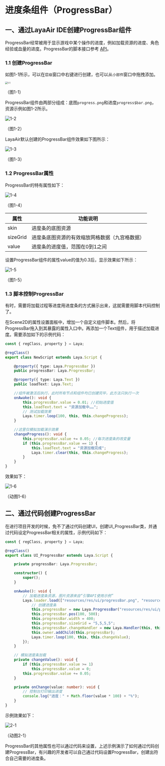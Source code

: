# 进度条组件（ProgressBar）

##  一、通过LayaAir IDE创建ProgressBar组件

ProgressBar经常被用于显示游戏中某个操作的进度，例如加载资源的进度、角色经验或血量的进度。ProgressBar的脚本接口参考 [API](https://layaair.com/3.x/api/Chinese/index.html?version=3.0.0&type=2D&category=UI&class=laya.ui.ProgressBar)。

### 	1.1 创建ProgressBar

如图1-1所示，可以在`层级`窗口中右键进行创建，也可以从`小部件`窗口中拖拽添加。

<img src="img/1-1.png" alt="1-1" style="zoom:50%;" />

（图1-1）

ProgressBar组件由两部分组成：底图`progress.png`和进度`progress$bar.png`，资源示例如图1-2所示。

![1-2](img/1-2.png)

（图1-2）

LayaAir默认创建的ProgressBar组件效果如下图所示：

![1-3](img/1-3.png)

（图1-3）



### 1.2 ProgressBar属性

ProgressBar的特有属性如下：

![1-4](img/1-4.png)

（图1-4）

| **属性** | **功能说明**                                   |
| -------- | ---------------------------------------------- |
| skin     | 进度条的底图资源                               |
| sizeGrid | 进度条底图资源的有效缩放网格数据（九宫格数据） |
| value    | 进度条的进度值，范围在0到1之间                 |

设置ProgressBar组件的属性value的值为0.3后，显示效果如下所示：

![1-5](img/1-5.png)

（图1-5）



### 1.3 脚本控制ProgressBar

有时，需要将加载过程等进度用进度条的方式展示出来，这就需要用脚本代码控制了。

在Scene2D的属性设置面板中，增加一个自定义组件脚本。然后，将ProgressBar拖入到其暴露的属性入口中。再添加一个Text组件，用于描述加载进度。需要添加如下的示例代码：

```typescript
const { regClass, property } = Laya;

@regClass()
export class NewScript extends Laya.Script {

    @property({ type: Laya.ProgressBar })
    public progressBar: Laya.ProgressBar;

    @property({ type: Laya.Text })
    public loadText: Laya.Text;

    //组件被激活后执行，此时所有节点和组件均已创建完毕，此方法只执行一次
    onAwake(): void {
        this.progressBar.value = 0.01; //初始进度值
        this.loadText.text = "资源加载中……";
        // 测试加载效果
        Laya.timer.loop(100, this, this.changeProgress);
    }

    //这里仅模拟加载演示效果
    changeProgress(): void {
        this.progressBar.value += 0.05; //每次进度条的改变量
        if (this.progressBar.value == 1) {
            this.loadText.text = "资源加载完成";
            Laya.timer.clear(this, this.changeProgress);
        }
    }
}
```

效果如下：

![1-6](img/1-6.gif)

（动图1-6）



##  二、通过代码创建ProgressBar

在进行项目开发的时候，免不了通过代码创建UI，创建UI_ProgressBar类，并通过代码设定ProgressBar相关的属性，示例代码如下：

```typescript
const { regClass, property } = Laya;

@regClass()
export class UI_ProgressBar extends Laya.Script {

    private progressBar: Laya.ProgressBar;

    constructor() {
        super();
    }

    onAwake(): void {
        // 加载进度条资源，图片资源来自“引擎API使用示例”
        Laya.loader.load(["resources/res/ui/progressBar.png", "resources/res/ui/progressBar$bar.png"]).then(() => {
            // 创建进度条
            this.progressBar = new Laya.ProgressBar("resources/res/ui/progressBar.png");
            this.progressBar.pos(100, 500);
            this.progressBar.width = 400;
            this.progressBar.sizeGrid = "5,5,5,5";
            this.progressBar.changeHandler = new Laya.Handler(this, this.onChange);
            this.owner.addChild(this.progressBar);
            Laya.timer.loop(100, this, this.changeValue);
        });
    }

    // 模拟进度条加载
    private changeValue(): void {
        if (this.progressBar.value >= 1)
            this.progressBar.value = 0;
        this.progressBar.value += 0.05;
    }

    private onChange(value: number): void {
        // 控制台打印输出进度
        console.log("进度：" + Math.floor(value * 100) + "%");
    }
}
```

示例效果如下：

![2-1](img/2-1.gif)

（动图2-1）

ProgressBar的其他属性也可以通过代码来设置，上述示例演示了如何通过代码创建ProgressBar，有兴趣的开发者可以自己通过代码设置ProgressBar，创建出符合自己需要的进度条。